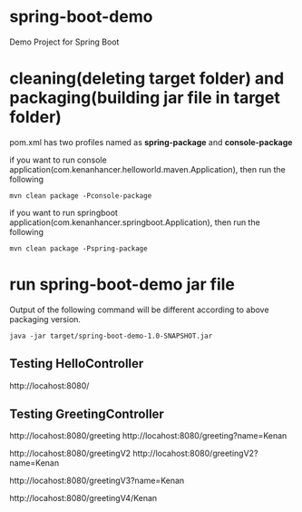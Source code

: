 # spring-boot-demo
Demo Project for Spring Boot

# cleaning(deleting target folder) and packaging(building jar file in target folder)
pom.xml has two profiles named as **spring-package** and **console-package**


if you want to run console application(com.kenanhancer.helloworld.maven.Application), then run the following
```shell script
mvn clean package -Pconsole-package
```

if you want to run springboot application(com.kenanhancer.springboot.Application), then run the following
```shell script
mvn clean package -Pspring-package
```


# run spring-boot-demo jar file
Output of the following command will be different according to above packaging version.

```shell script
java -jar target/spring-boot-demo-1.0-SNAPSHOT.jar
```

## Testing HelloController
http://locahost:8080/

## Testing GreetingController
http://locahost:8080/greeting
http://locahost:8080/greeting?name=Kenan

http://locahost:8080/greetingV2
http://locahost:8080/greetingV2?name=Kenan

http://locahost:8080/greetingV3?name=Kenan

http://locahost:8080/greetingV4/Kenan